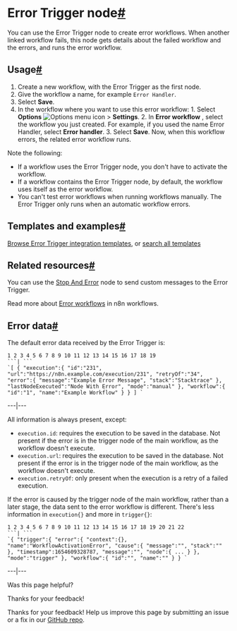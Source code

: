 [ ](https://github.com/n8n-io/n8n-docs/edit/main/docs/integrations/builtin/core-nodes/n8n-nodes-base.errortrigger.md "Edit this page")

# Error Trigger node[#](#error-trigger-node "Permanent link")

You can use the Error Trigger node to create error workflows. When another linked workflow fails, this node gets details about the failed workflow and the errors, and runs the error workflow.

## Usage[#](#usage "Permanent link")

  1. Create a new workflow, with the Error Trigger as the first node. 
  2. Give the workflow a name, for example `Error Handler`. 
  3. Select **Save**.
  4. In the workflow where you want to use this error workflow:
    1. Select **Options** ![Options menu icon](../../../../_images/common-icons/three-dot-options-menu.png) > **Settings**.
    2. In **Error workflow** , select the workflow you just created. For example, if you used the name Error Handler, select **Error handler**.
    3. Select **Save**. Now, when this workflow errors, the related error workflow runs.



Note the following:

  * If a workflow uses the Error Trigger node, you don't have to activate the workflow.
  * If a workflow contains the Error Trigger node, by default, the workflow uses itself as the error workflow.
  * You can't test error workflows when running workflows manually. The Error Trigger only runs when an automatic workflow errors.



## Templates and examples[#](#templates-and-examples "Permanent link")

[Browse Error Trigger integration templates](https://n8n.io/integrations/error-trigger/), or [search all templates](https://n8n.io/workflows/)

## Related resources[#](#related-resources "Permanent link")

You can use the [Stop And Error](../n8n-nodes-base.stopanderror/) node to send custom messages to the Error Trigger.

Read more about [Error workflows](../../../../flow-logic/error-handling/) in n8n workflows. 

## Error data[#](#error-data "Permanent link")

The default error data received by the Error Trigger is:

```
1 2 3 4 5 6 7 8 9 10 11 12 13 14 15 16 17 18 19
```| ```
`[ { "execution":{ "id":"231", "url":"https://n8n.example.com/execution/231", "retryOf":"34", "error":{ "message":"Example Error Message", "stack":"Stacktrace" }, "lastNodeExecuted":"Node With Error", "mode":"manual" }, "workflow":{ "id":"1", "name":"Example Workflow" } } ] `
```  
---|---  
  
All information is always present, except:

  * `execution.id`: requires the execution to be saved in the database. Not present if the error is in the trigger node of the main workflow, as the workflow doesn't execute.
  * `execution.url`: requires the execution to be saved in the database. Not present if the error is in the trigger node of the main workflow, as the workflow doesn't execute.
  * `execution.retryOf`: only present when the execution is a retry of a failed execution.



If the error is caused by the trigger node of the main workflow, rather than a later stage, the data sent to the error workflow is different. There's less information in `execution{}` and more in `trigger{}`:

```
1 2 3 4 5 6 7 8 9 10 11 12 13 14 15 16 17 18 19 20 21 22
```| ```
`{ "trigger":{ "error":{ "context":{}, "name":"WorkflowActivationError", "cause":{ "message":"", "stack":"" }, "timestamp":1654609328787, "message":"", "node":{ ... } }, "mode":"trigger" }, "workflow":{ "id":"", "name":"" } } `
```  
---|---  
  
Was this page helpful? 

Thanks for your feedback! 

Thanks for your feedback! Help us improve this page by submitting an issue or a fix in our [GitHub repo](https://github.com/n8n-io/n8n-docs). 
